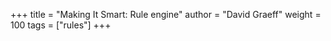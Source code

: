 +++
title = "Making It Smart: Rule engine"
author = "David Graeff"
weight = 100
tags = ["rules"]
+++